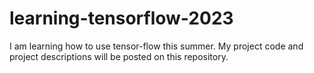 # learning-tensorflow-2023
I am learning how to use tensor-flow this summer. My project code and project descriptions will be posted on this repository. 
